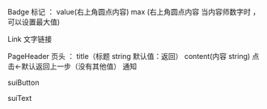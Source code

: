 Badge 标记  ：<sui-badge></sui-badge>    value(右上角圆点内容)    max (右上角圆点内容 当内容师数字时 ，可以设置最大值)

Link 文字链接 

PageHeader 页头 ： <sui-Header></sui-Header>   title（标题 string  默认值：返回）  content(内容 string)   点击←默认返回上一步（没有其他值）
通知

suiButton

suiText
